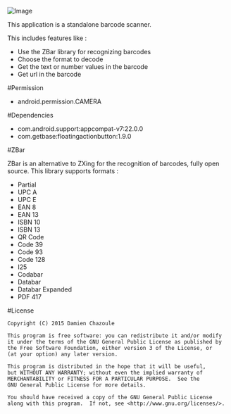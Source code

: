 ![Image](https://raw.githubusercontent.com/MrDoomy/Decode/master/dev/images/decode.png)

This application is a standalone barcode scanner.

This includes features like :
- Use the ZBar library for recognizing barcodes
- Choose the format to decode
- Get the text or number values in the barcode
- Get url in the barcode

#Permission

- android.permission.CAMERA

#Dependencies

- com.android.support:appcompat-v7:22.0.0
- com.getbase:floatingactionbutton:1.9.0

#ZBar

ZBar is an alternative to ZXing for the recognition of barcodes, fully open source. This library supports formats :
- Partial
- UPC A
- UPC E
- EAN 8
- EAN 13
- ISBN 10
- ISBN 13
- QR Code
- Code 39
- Code 93
- Code 128
- I25
- Codabar
- Databar
- Databar Expanded
- PDF 417

#License

    Copyright (C) 2015 Damien Chazoule

    This program is free software: you can redistribute it and/or modify
    it under the terms of the GNU General Public License as published by
    the Free Software Foundation, either version 3 of the License, or
    (at your option) any later version.

    This program is distributed in the hope that it will be useful,
    but WITHOUT ANY WARRANTY; without even the implied warranty of
    MERCHANTABILITY or FITNESS FOR A PARTICULAR PURPOSE.  See the
    GNU General Public License for more details.

    You should have received a copy of the GNU General Public License
    along with this program.  If not, see <http://www.gnu.org/licenses/>.
